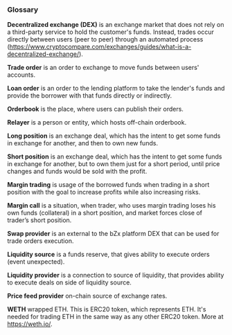 ### Glossary

**Decentralized exchange (DEX)** is an exchange market that does not rely on a third-party service to hold the customer's funds. Instead, trades occur directly between users (peer to peer) through an automated process (https://www.cryptocompare.com/exchanges/guides/what-is-a-decentralized-exchange/).

**Trade order** is an order to exchange to move funds between users' accounts.

**Loan order** is an order to the lending platform to take the lender's funds and provide the borrower with that funds directly or indirectly.

**Orderbook** is the place, where users can publish their orders.

**Relayer** is a person or entity, which hosts off-chain orderbook.

**Long position** is an exchange deal, which has the intent to get some funds in exchange for another, and then to own new funds.

**Short position** is an exchange deal, which has the intent to get some funds in exchange for another, but to own them just for a short period, until price changes and funds would be sold with the profit.

**Margin trading** is usage of the borrowed funds when trading in a short position with the goal to increase profits while also increasing risks.

**Margin call** is a situation, when trader, who uses margin trading loses his own funds (collateral) in a short position, and market forces close of trader’s short position.

**Swap provider** is an external to the bZx platform DEX that can be used for trade orders execution.

**Liquidity source** is a funds reserve, that gives ability to execute orders (event unexpected).

**Liquidity provider** is a connection to source of liquidity, that provides ability to execute deals on side of liquidity source.

**Price feed provider** on-chain source of exchange rates.

**WETH** wrapped ETH. This is ERC20 token, which represents ETH. It's needed for trading ETH in the same way as any other ERC20 token. More at https://weth.io/.
